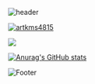 <!--
**minsol1/minsol1** is a ✨ _special_ ✨ repository because its `README.md` (this file) appears on your GitHub profile.

Here are some ideas to get you started:

- 🔭 I’m currently working on ...
- 🌱 I’m currently learning ...
- 👯 I’m looking to collaborate on ...
- 🤔 I’m looking for help with ...
- 💬 Ask me about ...
- 📫 How to reach me: ...
- 😄 Pronouns: ...
- ⚡ Fun fact: ...
-->
![header](https://capsule-render.vercel.app/api?type=waving&color=timeAuto&height=200&section=header&text=hi&animation=blinking&fontAlign=90&fontColor=d6ace6&fontSize=90)

[![artkms4815](http://mazassumnida.wtf/api/v2/generate_badge?boj=artkms4815)](https://solved.ac/artkms4815)

 <img src="http://mazandi.herokuapp.com/api?handle=artkms4815&theme=warm"/>
 
 [![Anurag's GitHub stats](https://github-readme-stats.vercel.app/api?username=minsol1)](https://github.com/minsol1/github-readme-stats)
 
![Footer](https://capsule-render.vercel.app/api?type=waving&color=timeAuto&height=200&section=footer)
